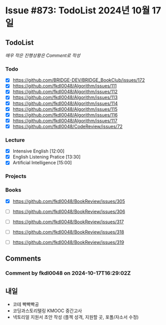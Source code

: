 # Issue #873: TodoList 2024년 10월 17일

## TodoList

*매우 작은 진행상황은 Comment로 작성*

### Todo  

- [x] https://github.com/BRIDGE-DEV/BRIDGE_BookClub/issues/172
- [x] https://github.com/fkdl0048/Algorithm/issues/111
- [x] https://github.com/fkdl0048/Algorithm/issues/112
- [x] https://github.com/fkdl0048/Algorithm/issues/113
- [x] https://github.com/fkdl0048/Algorithm/issues/114
- [x] https://github.com/fkdl0048/Algorithm/issues/115
- [x] https://github.com/fkdl0048/Algorithm/issues/116
- [x] https://github.com/fkdl0048/Algorithm/issues/117
- [x] https://github.com/fkdl0048/CodeReview/issues/72

### Lecture

- [x] Intensive English [12:00]
- [x] English Listening Pratice [13:30]
- [x] Artificial Intelligence [15:00]

### Projects

### Books

- [x] https://github.com/fkdl0048/BookReview/issues/305
- [ ] https://github.com/fkdl0048/BookReview/issues/306
- [ ] https://github.com/fkdl0048/BookReview/issues/317
- [ ] https://github.com/fkdl0048/BookReview/issues/318
- [ ] https://github.com/fkdl0048/BookReview/issues/319


## Comments

### Comment by fkdl0048 on 2024-10-17T16:29:02Z

## 내일 

- 코테 빡빡빡공
- 코딩과스토리텔링 KMOOC 중간고사
- 넥토리얼 지원서 초안 작성 (플젝 성격, 지원할 곳, 포폴/자소서 수정)

